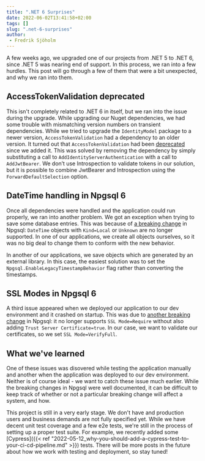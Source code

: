```yaml
---
title: ".NET 6 Surprises"
date: 2022-06-02T13:41:58+02:00
tags: []
slug: ".net-6-surprises"
author:
 - Fredrik Sjöholm
---
```


A few weeks ago, we upgraded one of our projects from .NET 5 to .NET 6, since .NET 5 was nearing end of support. In this process, we ran into a few hurdles. This post will go through a few of them that were a bit unexpected, and why we ran into them. 

## AccessTokenValidation deprecated

This isn't completely related to .NET 6 in itself, but we ran into the issue during the upgrade. While upgrading our Nuget dependencies, we had some trouble with mismatching version numbers on transient dependencies. While we tried to upgrade the `IdentityModel` package to a newer version, `AccessTokenValidation` had a dependency to an older version. It turned out that `AccessTokenValidation` had been [deprecated](https://leastprivilege.com/2020/07/06/flexible-access-token-validation-in-asp-net-core/) since we added it. This was solved by removing the dependency by simply substituting a call to `AddIdentityServerAuthentication` with a call to `AddJwtBearer`. We don’t use Introspection to validate tokens in our solution, but it is possible to combine JwtBearer and Introspection using the `ForwardDefaultSelection` option. 

## DateTime handling in Npgsql 6

Once all dependencies were handled and the application could run properly, we ran into another problem. We got an exception when trying to save some database entries. This was because of [a breaking change](https://www.npgsql.org/doc/release-notes/6.0.html#major-changes-to-timestamp-mapping) in Npgsql: `DateTime` objects with `Kind=Local` or `Unknown` are no longer supported. In one of our applications, we create all objects ourselves, so it was no big deal to change them to conform with the new behavior. 

In another of our applications, we save objects which are generated by an external library. In this case, the easiest solution was to set the `Npgsql.EnableLegacyTimestampBehavior` flag rather than converting the timestamps. 

## SSL Modes in Npgsql 6

A third issue appeared when we deployed our application to our dev environment and it crashed on startup. This was due to [another breaking change](https://www.npgsql.org/doc/release-notes/6.0.html#changes-to-ssl-configuration-ssl-moderequire) in Npgsql: it no longer supports `SSL Mode=Require` without also adding `Trust Server Certificate=true`. In our case, we want to validate our certificates, so we set `SSL Mode=VerifyFull`. 


## What we've learned

One of these issues was disovered while testing the application manually and another when the application was deployed to our dev environment. Neither is of course ideal - we want to catch these issue much earlier. While the breaking changes in Npgsql were well documented, it can be difficult to keep track of whether or not a particular breaking change will affect a system, and how. 

This project is still in a very early stage. We don't have and production users and business demands are not fully specified yet. While we have decent unit test coverage and a few e2e tests, we're still in the process of setting up a proper test suite. For example, we recently added some [Cypress]({{< ref "2022-05-12_why-you-should-add-a-cypress-test-to-your-ci-cd-pipeline.md" >}}) tests. There will be more posts in the future about how we work with testing and deployment, so stay tuned!
